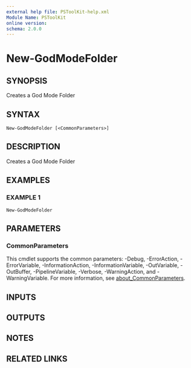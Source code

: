 ```yaml
---
external help file: PSToolKit-help.xml
Module Name: PSToolKit
online version:
schema: 2.0.0
---
```


# New-GodModeFolder

## SYNOPSIS
Creates a God Mode Folder

## SYNTAX

```
New-GodModeFolder [<CommonParameters>]
```

## DESCRIPTION
Creates a God Mode Folder

## EXAMPLES

### EXAMPLE 1
```
New-GodModeFolder
```

## PARAMETERS

### CommonParameters
This cmdlet supports the common parameters: -Debug, -ErrorAction, -ErrorVariable, -InformationAction, -InformationVariable, -OutVariable, -OutBuffer, -PipelineVariable, -Verbose, -WarningAction, and -WarningVariable. For more information, see [about_CommonParameters](http://go.microsoft.com/fwlink/?LinkID=113216).

## INPUTS

## OUTPUTS

## NOTES

## RELATED LINKS
